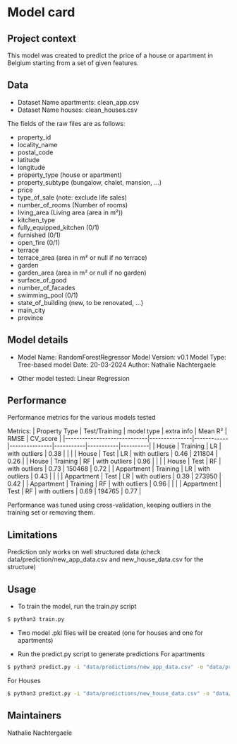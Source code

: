 # Model card

## Project context

This model was created to predict the price of a house or apartment in Belgium starting from a set of given features.

## Data

* Dataset Name apartments: clean_app.csv
* Dataset Name houses: clean_houses.csv

The fields of the raw files are as follows:

* property_id
* locality_name
* postal_code
* latitude
* longitude
* property_type (house or apartment)
* property_subtype (bungalow, chalet, mansion, ...)
* price
* type_of_sale (note: exclude life sales)
* number_of_rooms (Number of rooms)
* living_area (Living area (area in m²))
* kitchen_type
* fully_equipped_kitchen (0/1)
* furnished (0/1)
* open_fire (0/1)
* terrace
* terrace_area (area in m² or null if no terrace)
* garden
* garden_area (area in m² or null if no garden)
* surface_of_good
* number_of_facades
* swimming_pool (0/1)
* state_of_building (new, to be renovated, ...)
* main_city
* province

## Model details

* Model Name: RandomForestRegressor
Model Version: v0.1
Model Type: Tree-based model
Date: 20-03-2024
Author: Nathalie Nachtergaele

* Other model tested: Linear Regression


## Performance

Performance metrics for the various models tested

Metrics:
| Property Type               | Test/Training | model type | extra info    | Mean R²   | RMSE      | CV_score |
|-----------------------------|---------------|------------|---------------|-----------|-----------|----------|
| House                       | Training      | LR         | with outliers | 0.38      |           |          |
| House                       | Test          | LR         | with outliers | 0.46      | 211804    | 0.26     |
| House                       | Training      | RF         | with outliers | 0.96      |           |          |
| House                       | Test          | RF         | with outliers | 0.73      | 150468    | 0.72     |
| Appartment                  | Training      | LR         | with outliers | 0.43      |           |          |
| Appartment                  | Test          | LR         | with outliers | 0.39      | 273950    | 0.42     |
| Appartment                  | Training      | RF         | with outliers | 0.96      |           |          |
| Appartment                  | Test          | RF         | with outliers | 0.69      | 194765    | 0.77     |

Performance was tuned using cross-validation, keeping outliers in the training set or removing them.

## Limitations

Prediction only works on well structured data (check data/prediction/new_app_data.csv and new_house_data.csv for the structure)

## Usage

* To train the model, run the train.py script 
```bash
$ python3 train.py
```

* Two model .pkl files will be created (one for houses and one for apartments)

* Run the predict.py script to generate predictions
For apartments
```bash
$ python3 predict.py -i "data/predictions/new_app_data.csv" -o "data/predictions/app_predicted.csv" -p "app"
```
For Houses
```bash
$ python3 predict.py -i "data/predictions/new_house_data.csv" -o "data/predictions/house_predicted.csv" -p "house"
```

## Maintainers

Nathalie Nachtergaele